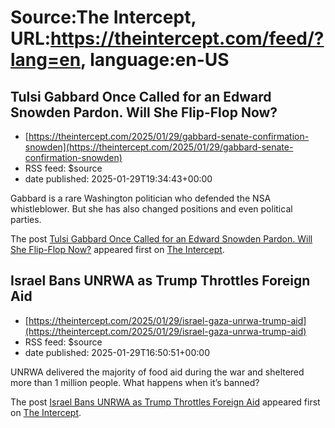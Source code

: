 # Source:The Intercept, URL:https://theintercept.com/feed/?lang=en, language:en-US

## Tulsi Gabbard Once Called for an Edward Snowden Pardon. Will She Flip-Flop Now?
 - [https://theintercept.com/2025/01/29/gabbard-senate-confirmation-snowden](https://theintercept.com/2025/01/29/gabbard-senate-confirmation-snowden)
 - RSS feed: $source
 - date published: 2025-01-29T19:34:43+00:00

<p>Gabbard is a rare Washington politician who defended the NSA whistleblower. But she has also changed positions and even political parties.</p>
<p>The post <a href="https://theintercept.com/2025/01/29/gabbard-senate-confirmation-snowden/">Tulsi Gabbard Once Called for an Edward Snowden Pardon. Will She Flip-Flop Now?</a> appeared first on <a href="https://theintercept.com">The Intercept</a>.</p>

## Israel Bans UNRWA as Trump Throttles Foreign Aid
 - [https://theintercept.com/2025/01/29/israel-gaza-unrwa-trump-aid](https://theintercept.com/2025/01/29/israel-gaza-unrwa-trump-aid)
 - RSS feed: $source
 - date published: 2025-01-29T16:50:51+00:00

<p>UNRWA delivered the majority of food aid during the war and sheltered more than 1 million people. What happens when it’s banned?</p>
<p>The post <a href="https://theintercept.com/2025/01/29/israel-gaza-unrwa-trump-aid/">Israel Bans UNRWA as Trump Throttles Foreign Aid</a> appeared first on <a href="https://theintercept.com">The Intercept</a>.</p>

